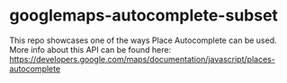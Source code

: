 # googlemaps-autocomplete-subset
This repo showcases one of the ways Place Autocomplete can be used. More info about this API can be found here: https://developers.google.com/maps/documentation/javascript/places-autocomplete